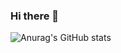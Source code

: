 ### Hi there 👋

![Anurag's GitHub stats](https://github-readme-stats.vercel.app/api?username=soukainna&theme=omni&show_icons=true)
